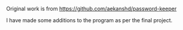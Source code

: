 Original work is from https://github.com/aekanshd/password-keeper

I have made some additions to the program as per the final project. 
